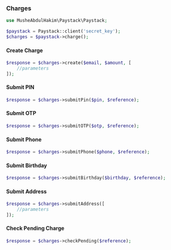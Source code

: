 ### Charges

```php
use MusheAbdulHakim\Paystack\Paystack;

$paystack = Paystack::client('secret_key');
$charges = $paystack->charge();
```

#### Create Charge

```php
$response = $charges->create($email, $amount, [
    //parameters
]);
```

#### Submit PIN 

```php
$response = $charges->submitPin($pin, $reference);
```


#### Submit OTP

```php
$response = $charges->submitOTP($otp, $reference);
```


#### Submit Phone

```php
$response = $charges->submitPhone($phone, $reference);
```


#### Submit Birthday

```php
$response = $charges->submitBirthday($birthday, $reference);
```


#### Submit Address

```php
$response = $charges->submitAddress([
    //parameters
]);
```


#### Check Pending Charge 

```php
$response = $charges->checkPending($reference);
```
